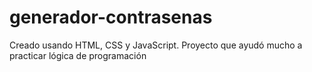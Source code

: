 # generador-contrasenas
Creado usando HTML, CSS y JavaScript. Proyecto que ayudó mucho a practicar lógica de programación
